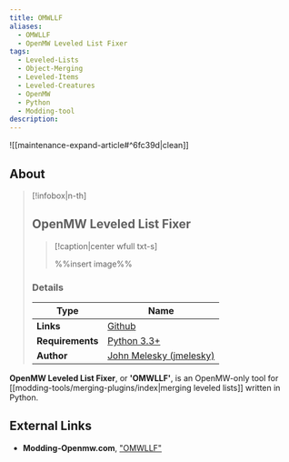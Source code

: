 ```yaml
---
title: OMWLLF
aliases:
  - OMWLLF
  - OpenMW Leveled List Fixer
tags:
  - Leveled-Lists
  - Object-Merging
  - Leveled-Items
  - Leveled-Creatures
  - OpenMW
  - Python
  - Modding-tool
description: 
---
```


![[maintenance-expand-article#^6fc39d|clean]]

## About

> [!infobox|n-th]
> 
> ## OpenMW Leveled List Fixer
> 
> > [!caption|center wfull txt-s]
> > 
> > %%insert image%%
> > 
> 
> ### Details
> 
> | Type | Name |
> | --- | --- |
> | **Links** | [Github](https://github.com/jmelesky/omwllf/tree/master) |
> | **Requirements** | [Python 3.3+](https://www.python.org/downloads/) |
> | **Author** | [John Melesky (jmelesky)](https://github.com/jmelesky) |

**OpenMW Leveled List Fixer**, or **'OMWLLF'**, is an OpenMW-only tool for [[modding-tools/merging-plugins/index|merging leveled lists]] written in Python.

## External Links

- **Modding-Openmw.com**, ["OMWLLF"](https://modding-openmw.com/mods/omwllf/)